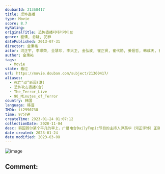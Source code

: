 ```yaml
---
doubanId: 21360417
title: 恐怖直播
type: Movie
score: 8.7
myRating: 
originalTitle: 恐怖直播더테러라이브
genre: 剧情, 悬疑, 犯罪
datePublished: 2013-07-31
director: 金秉祐
actor: 河正宇, 李璟荣, 全慧珍, 李大卫, 金弘波, 崔正贤, 崔代勋, 姜信哲, 韩成天, 孙成灿, 金素辰, 金大明, 金海仁
author: 金秉祐
tags:
  - Movie
state: 看过
url: https://movie.douban.com/subject/21360417/
aliases:
  - 死亡“动”新闻(港)
  - 恐怖攻击直播(台)
  - The_Terror_Live
  - 90_Minutes_of_Terror
country: 韩国
language: 韩语
IMDb: tt2990738
time: 97分钟
createTime: 2023-01-24 01:07:12
collectionDate: 2020-11-04
desc: 韩国首尔某个平凡的早上，广播电台DailyTopic节目的主持人尹英华（河正宇饰）正就税率改革与听众进行连线，这时一个自称住在首尔昌信洞的普通工人朴鲁圭打入电话，大肆抱怨超高的电费和相关部门对他的...
date created: 2023-01-24
date modified: 2023-03-08
---
```


![image](p2016930906.jpg)

Comment:
---

